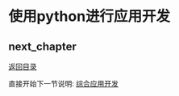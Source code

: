 # 使用python进行应用开发

## next_chapter

[返回目录](../README.md)

直接开始下一节说明: [综合应用开发](./ch04-08.integrated_design.md)
